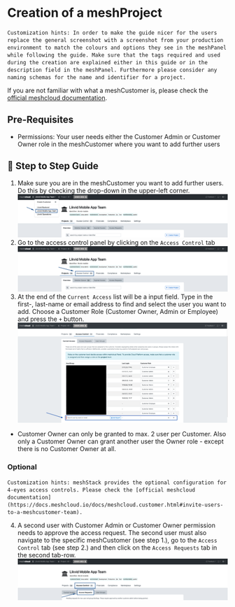 # Creation of a meshProject

`Customization hints:
In order to make the guide nicer for the users replace the general screenshot with a screenshot from your production environment to match the colours and options they see in the meshPanel while following the guide. Make sure that the tags required and used during the creation are explained either in this guide or in the description field in the meshPanel. Furthermore please consider any naming schemas for the name and identifier for a project.`

If you are not familiar with what a meshCustomer is, please check the [official meshcloud documentation](https://docs.meshcloud.io/docs/meshcloud.index.html).

## Pre-Requisites

- Permissions: Your user needs either the Customer Admin or Customer Owner role in the meshCustomer where you want to add further users

## :shoe: Step to Step Guide
1. Make sure you are in the meshCustomer you want to add further users. Do this by checking the drop-down in the upper-left corner.
![Select meshCustomer in the upper left corner](../assets/customer/choose-customer.png "Pick meshCustomer")
2. Go to the access control panel by clicking on the `Access Control` tab
![Click the Access Control tab](../assets/customer/customer-access-control.png "Access Control")
3. At the end of the `Current Access` list will be a input field. Type in the first-, last-name or email address to find and select the user you want to add. Choose a Customer Role (Customer Owner, Admin or Employee) and press the `+` button.
![Add a user to the customer](../assets/customer/customer-access-control-add-a-user.png "add a user")
* Customer Owner can only be granted to max. 2 user per Customer. Also only a Customer Owner can grant another user the Owner role - except there is no Customer Owner at all.

### Optional
`Customization hints:
meshStack provides the optional configuration for 4-eyes access controls.
Please check the [official meshcloud documentation](https://docs.meshcloud.io/docs/meshcloud.customer.html#invite-users-to-a-meshcustomer-team).`

4. A second user with Customer Admin or Customer Owner permission needs to approve the access request. The second user must also navigate to the specific meshCustomer (see step 1.), go to the `Access Control` tab (see step 2.) and then click on the `Access Requests` tab in the second tab-row.
![Click the Access Requests tab](../assets/customer/customer-access-approve.png "Access Control - Access Requests")